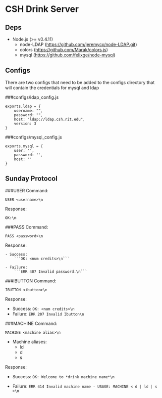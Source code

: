 CSH Drink Server
===

Deps
---
- Node.js (>= v0.4.11)
    - node-LDAP (https://github.com/jeremycx/node-LDAP.git)
    - colors (https://github.com/Marak/colors.js)
    - mysql (https://github.com/felixge/node-mysql)

Configs
---
There are two configs that need to be added to the configs directory that will contain the credentials for mysql and ldap

###configs/ldap_config.js

```
exports.ldap = {
    username: "",
    password: "",
    host: "ldap://ldap.csh.rit.edu",
    version: 3
}
```

###configs/mysql_config.js

```
exports.mysql = {
    user: '',
    password: '',
    host: ''
}
```

Sunday Protocol
---

###USER
Command:

```USER <username>\n```

Response:

```OK:\n```

###PASS
Command:

```PASS <password>\n```

Response:

    - Success:
        ```OK: <num credits>\n```

    - Failure:
        ```ERR 407 Invalid password.\n```


###IBUTTON
Command:

```IBUTTON <ibutton>\n```

Response:

- Success: ```OK: <num credits>\n```
- Failure: ```ERR 207 Invalid Ibutton\n```

###MACHINE
Command:

```MACHINE <machine alias>\n```

- Machine aliases:
    - ld
    - d
    - s

Response:

- Success: ```OK: Welcome to *drink machine name*\n```

- Failure: ```ERR 414 Invalid machine name - USAGE: MACHINE < d | ld | s >\n```
